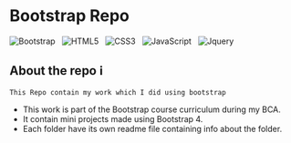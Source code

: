 # Bootstrap Repo 
![Bootstrap](https://img.shields.io/badge/bootstrap-%23563D7C.svg?style=for-the-badge&logo=bootstrap&logoColor=white) &nbsp; 	![HTML5](https://img.shields.io/badge/html5-%23E34F26.svg?style=for-the-badge&logo=html5&logoColor=white) &nbsp; 	![CSS3](https://img.shields.io/badge/css3-%231572B6.svg?style=for-the-badge&logo=css3&logoColor=white) &nbsp; 	![JavaScript](https://img.shields.io/badge/javascript-%23323330.svg?style=for-the-badge&logo=javascript&logoColor=%23F7DF1E) &nbsp; ![Jquery](https://img.shields.io/badge/Jquery-%231e2e3b.svg?style=for-the-badge&logo=jquery&logoColor=white)
## About the repo ℹ
    This Repo contain my work which I did using bootstrap
- This work is part of the Bootstrap course curriculum during my BCA.    
- It contain mini projects made using Bootstrap 4.
- Each folder have its own readme file containing info about the folder.

